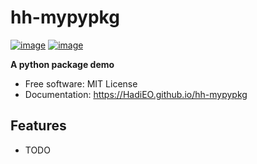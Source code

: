 # hh-mypypkg


[![image](https://img.shields.io/pypi/v/hh-mypypkg.svg)](https://pypi.python.org/pypi/hh-mypypkg)
[![image](https://img.shields.io/conda/vn/conda-forge/hh-mypypkg.svg)](https://anaconda.org/conda-forge/hh-mypypkg)


**A python package demo**


-   Free software: MIT License
-   Documentation: https://HadiEO.github.io/hh-mypypkg
    

## Features

-   TODO
